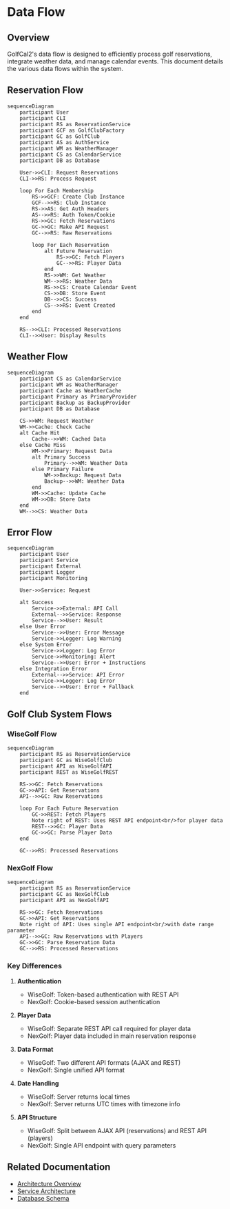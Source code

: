 # Data Flow

## Overview

GolfCal2's data flow is designed to efficiently process golf reservations, integrate weather data, and manage calendar events. This document details the various data flows within the system.

## Reservation Flow

```mermaid
sequenceDiagram
    participant User
    participant CLI
    participant RS as ReservationService
    participant GCF as GolfClubFactory
    participant GC as GolfClub
    participant AS as AuthService
    participant WM as WeatherManager
    participant CS as CalendarService
    participant DB as Database

    User->>CLI: Request Reservations
    CLI->>RS: Process Request
    
    loop For Each Membership
        RS->>GCF: Create Club Instance
        GCF-->>RS: Club Instance
        RS->>AS: Get Auth Headers
        AS-->>RS: Auth Token/Cookie
        RS->>GC: Fetch Reservations
        GC->>GC: Make API Request
        GC-->>RS: Raw Reservations
        
        loop For Each Reservation
            alt Future Reservation
                RS->>GC: Fetch Players
                GC-->>RS: Player Data
            end
            RS->>WM: Get Weather
            WM-->>RS: Weather Data
            RS->>CS: Create Calendar Event
            CS->>DB: Store Event
            DB-->>CS: Success
            CS-->>RS: Event Created
        end
    end
    
    RS-->>CLI: Processed Reservations
    CLI-->>User: Display Results
```

## Weather Flow

```mermaid
sequenceDiagram
    participant CS as CalendarService
    participant WM as WeatherManager
    participant Cache as WeatherCache
    participant Primary as PrimaryProvider
    participant Backup as BackupProvider
    participant DB as Database

    CS->>WM: Request Weather
    WM->>Cache: Check Cache
    alt Cache Hit
        Cache-->>WM: Cached Data
    else Cache Miss
        WM->>Primary: Request Data
        alt Primary Success
            Primary-->>WM: Weather Data
        else Primary Failure
            WM->>Backup: Request Data
            Backup-->>WM: Weather Data
        end
        WM->>Cache: Update Cache
        WM->>DB: Store Data
    end
    WM-->>CS: Weather Data
```

## Error Flow

```mermaid
sequenceDiagram
    participant User
    participant Service
    participant External
    participant Logger
    participant Monitoring

    User->>Service: Request
    
    alt Success
        Service->>External: API Call
        External-->>Service: Response
        Service-->>User: Result
    else User Error
        Service-->>User: Error Message
        Service->>Logger: Log Warning
    else System Error
        Service->>Logger: Log Error
        Service->>Monitoring: Alert
        Service-->>User: Error + Instructions
    else Integration Error
        External-->>Service: API Error
        Service->>Logger: Log Error
        Service-->>User: Error + Fallback
    end
```

## Golf Club System Flows

### WiseGolf Flow

```mermaid
sequenceDiagram
    participant RS as ReservationService
    participant GC as WiseGolfClub
    participant API as WiseGolfAPI
    participant REST as WiseGolfREST

    RS->>GC: Fetch Reservations
    GC->>API: Get Reservations
    API-->>GC: Raw Reservations
    
    loop For Each Future Reservation
        GC->>REST: Fetch Players
        Note right of REST: Uses REST API endpoint<br/>for player data
        REST-->>GC: Player Data
        GC->>GC: Parse Player Data
    end
    
    GC-->>RS: Processed Reservations
```

### NexGolf Flow

```mermaid
sequenceDiagram
    participant RS as ReservationService
    participant GC as NexGolfClub
    participant API as NexGolfAPI
    
    RS->>GC: Fetch Reservations
    GC->>API: Get Reservations
    Note right of API: Uses single API endpoint<br/>with date range parameter
    API-->>GC: Raw Reservations with Players
    GC->>GC: Parse Reservation Data
    GC-->>RS: Processed Reservations
```

### Key Differences

1. **Authentication**
   - WiseGolf: Token-based authentication with REST API
   - NexGolf: Cookie-based session authentication

2. **Player Data**
   - WiseGolf: Separate REST API call required for player data
   - NexGolf: Player data included in main reservation response

3. **Data Format**
   - WiseGolf: Two different API formats (AJAX and REST)
   - NexGolf: Single unified API format

4. **Date Handling**
   - WiseGolf: Server returns local times
   - NexGolf: Server returns UTC times with timezone info

5. **API Structure**
   - WiseGolf: Split between AJAX API (reservations) and REST API (players)
   - NexGolf: Single API endpoint with query parameters

## Related Documentation

- [Architecture Overview](overview.md)
- [Service Architecture](services.md)
- [Database Schema](../deployment/database.md)
```